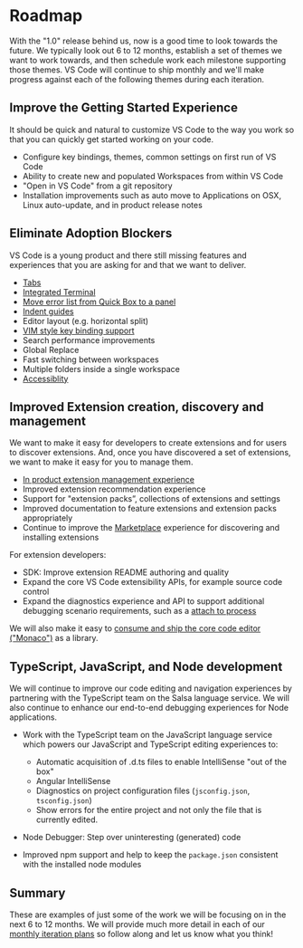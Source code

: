 # Roadmap

With the "1.0" release behind us, now is a good time to look towards the future. We typically look out 6 to 12 months, establish a set of themes we want to work towards, and then schedule work each milestone supporting those themes. VS Code will continue to ship monthly and we'll make progress against each of the following themes during each iteration.

## Improve the Getting Started Experience

It should be quick and natural to customize VS Code to the way you work so that you can quickly get started working on your code.

* Configure key bindings, themes, common settings on first run of VS Code
* Ability to create new and populated Workspaces from within VS Code
* "Open in VS Code" from a git repository
* Installation improvements such as auto move to Applications on OSX, Linux auto-update, and in product release notes

## Eliminate Adoption Blockers

VS Code is a young product and there still missing features and experiences that you are asking for and that we want to deliver.

* [Tabs](https://github.com/Microsoft/vscode/issues/224)
* [Integrated Terminal](https://github.com/Microsoft/vscode/issues/143)
* [Move error list from Quick Box to a panel](https://github.com/Microsoft/vscode/issues/6679)
* [Indent guides](https://github.com/Microsoft/vscode/issues/2192)
* Editor layout (e.g. horizontal split)
* [VIM style key binding support](https://github.com/Microsoft/vscode/issues/3600)
* Search performance improvements
* Global Replace
* Fast switching between workspaces 
* Multiple folders inside a single workspace
* [Accessiblity](https://github.com/Microsoft/vscode/issues/6583) 

## Improved Extension creation, discovery and management

We want to make it easy for developers to create extensions and for users to discover extensions. And, once you have discovered a set of extensions, we want to make it easy for you to manage them.

* [In product extension management experience](https://github.com/Microsoft/vscode/issues/637)
* Improved extension recommendation experience
* Support for "extension packs”, collections of extensions and settings
* Improved documentation to feature extensions and extension packs appropriately
* Continue to improve the [Marketplace](https://marketplace.visualstudio.com/vscode) experience for discovering and installing extensions

For extension developers:

* SDK: Improve extension README authoring and quality
* Expand the core VS Code extensibility APIs, for example source code control
* Expand the diagnostics experience and API to support additional debugging scenario requirements, such as a [attach to process](https://github.com/Microsoft/vscode/issues/6569)

We will also make it easy to [consume and ship the core code editor ("Monaco")](https://github.com/Microsoft/vscode/issues/446) as a library.

## TypeScript, JavaScript, and Node development

We will continue to improve our code editing and navigation experiences by partnering with the TypeScript team on the Salsa language service. We will also continue to enhance our end-to-end debugging experiences for Node applications.

* Work with the TypeScript team on the JavaScript language service which powers our JavaScript and TypeScript editing experiences to:

  * Automatic acquisition of .d.ts files to enable IntelliSense "out of the box"
  * Angular IntelliSense
  * Diagnostics on project configuration files (`jsconfig.json`, `tsconfig.json`)
  * Show errors for the entire project and not only the file that is currently edited.

* Node Debugger: Step over uninteresting (generated) code
* Improved npm support and help to keep the `package.json` consistent with the installed node modules

## Summary

These are examples of just some of the work we will be focusing on in the next 6 to 12 months. We will provide much more detail in each of our [monthly iteration plans](https://github.com/Microsoft/vscode/wiki/Iteration-Plans) so follow along and let us know what you think!
